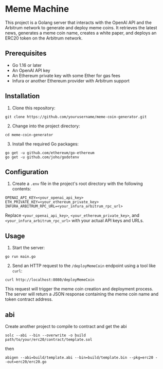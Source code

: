 # Meme Machine 

This project is a Golang server that interacts with the OpenAI API and the Arbitrum network to generate and deploy meme coins. It retrieves the latest news, generates a meme coin name, creates a white paper, and deploys an ERC20 token on the Arbitrum network.

## Prerequisites

- Go 1.16 or later
- An OpenAI API key
- An Ethereum private key with some Ether for gas fees
- Infura or another Ethereum provider with Arbitrum support

## Installation

1. Clone this repository:
```
git clone https://github.com/yourusername/meme-coin-generator.git
```
2. Change into the project directory:
```
cd meme-coin-generator
```
3. Install the required Go packages:
```
go get -u github.com/ethereum/go-ethereum
go get -u github.com/joho/godotenv
```

## Configuration

1. Create a `.env` file in the project's root directory with the following contents:
```
OPENAI_API_KEY=<your_openai_api_key>
ETH_PRIVATE_KEY=<your_ethereum_private_key>
INFURA_ARBITRUM_RPC_URL=<your_infura_arbitrum_rpc_url>
```

Replace `<your_openai_api_key>`, `<your_ethereum_private_key>`, and `<your_infura_arbitrum_rpc_url>` with your actual API keys and URLs.

## Usage

1. Start the server:
```
go run main.go
```

2. Send an HTTP request to the `/deployMemeCoin` endpoint using a tool like `curl`:
```
curl http://localhost:8080/deployMemeCoin
```

This request will trigger the meme coin creation and deployment process. The server will return a JSON response containing the meme coin name and token contract address.

## abi

Create another project to compile to contract and get the abi
```
solc --abi --bin --overwrite -o build path/to/your/erc20/contract/template.sol
```
then 
```
abigen --abi=build/template.abi --bin=build/template.bin --pkg=erc20 --out=erc20/erc20.go
```


